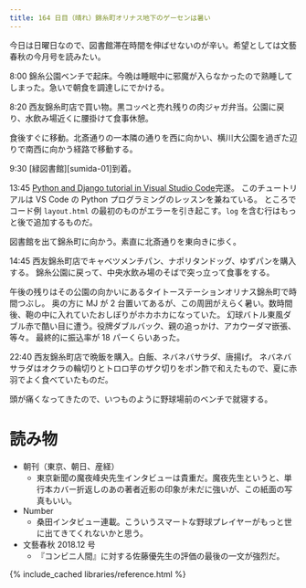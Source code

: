 ```yaml
---
title: 164 日目（晴れ）錦糸町オリナス地下のゲーセンは暑い
---
```


今日は日曜日なので、図書館滞在時間を伸ばせないのが辛い。希望としては文藝春秋の今月号を読みたい。

8:00 錦糸公園ベンチで起床。今晩は睡眠中に邪魔が入らなかったので熟睡してしまった。急いで朝食を調達しにでかける。

8:20 西友錦糸町店で買い物。黒コッペと売れ残りの肉ジャガ弁当。公園に戻り、水飲み場近くに腰掛けて食事休憩。

食後すぐに移動。北斎通りの一本隣の通りを西に向かい、横川大公園を過ぎた辺りで南西に向かう経路で移動する。

9:30 [緑図書館][sumida-01]到着。

13:45 [Python and Django tutorial in Visual Studio Code](https://code.visualstudio.com/docs/python/tutorial-django)完遂。
このチュートリアルは VS Code の Python プログラミングのレッスンを兼ねている。
ところでコード例 `layout.html` の最初のものがエラーを引き起こす。`log` を含む行はもっと後で追加するものだ。

図書館を出て錦糸町に向かう。素直に北斎通りを東向きに歩く。

14:45 西友錦糸町店でキャベツメンチパン、ナポリタンドッグ、ゆずパンを購入する。
錦糸公園に戻って、中央水飲み場のそばで突っ立って食事をする。

午後の残りはその公園の向かいにあるタイトーステーションオリナス錦糸町で時間つぶし。
奥の方に MJ が 2 台置いてあるが、この周囲がえらく暑い。数時間後、鞄の中に入れていたおしぼりがホカホカになっていた。
幻球バトル東風ダブル赤で酷い目に遭う。役牌ダブルバック、親の追っかけ、アカウーダマ嵌張、等々。
最終的に振込率が 18 パーくらいあった。

22:40 西友錦糸町店で晩飯を購入。白飯、ネバネバサラダ、唐揚げ。
ネバネバサラダはオクラの輪切りとトロロ芋のザク切りをポン酢で和えたもので、夏に赤羽でよく食べていたものだ。

頭が痛くなってきたので、いつものように野球場前のベンチで就寝する。

# 読み物

* 朝刊（東京、朝日、産経）
  * 東京新聞の魔夜峰央先生インタビューは貴重だ。魔夜先生というと、単行本カバー折返しのあの著者近影の印象が未だに強いが、この紙面の写真もいい。
* Number
  * 桑田インタビュー連載。こういうスマートな野球プレイヤーがもっと世に出てきてくれないかと思う。
* 文藝春秋 2018.12 号
  * 『コンビニ人間』に対する佐藤優先生の評価の最後の一文が強烈だ。

{% include_cached libraries/reference.html %}
